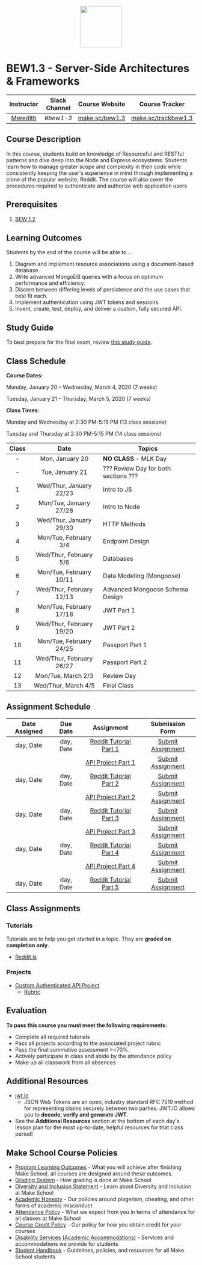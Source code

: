 <p align="center">
  <img src="node.png" height="110">
</p>

# BEW1.3 - Server-Side Architectures & Frameworks

| Instructor | Slack Channel | Course Website | Course Tracker |
| :--------------------------------------: | :-----------: | :--------------------------------------: | :------------------------------------------------: |
| [Meredith](https://github.com/meredithcat) | _#bew1-3_ | [make.sc/bew1.3](https://make.sc/bew1.3) | [make.sc/trackbew1.3](https://make.sc/trackbew1.3) |

## Course Description

In this course, students build on knowledge of Resourceful and RESTful patterns and dive deep into the Node and Express ecosystems. Students learn how to manage greater scope and complexity in their code while consistently keeping the user's experience in mind through implementing a clone of the popular website, Reddit. The course will also cover the procedures required to authenticate and authorize web application users

## Prerequisites

1. [BEW 1.2](http://make.sc/bew1-2)

## Learning Outcomes

Students by the end of the course will be able to ...

1. Diagram and implement resource associations using a document-based database.
1. Write advanced MongoDB queries with a focus on optimum performance and efficiency.
1. Discern between differing levels of persistence and the use cases that best fit each.
1. Implement authentication using JWT tokens and sessions.
1. Invent, create, test, deploy, and deliver a custom, fully secured API.

## Study Guide

To best prepare for the final exam, review [this study guide](study-guide.md).

## Class Schedule

**Course Dates:**

Monday, January 20 – Wednesday, March 4, 2020 (7 weeks)

Tuesday, January 21 – Thursday, March 5, 2020 (7 weeks)

**Class Times:** 

Monday and Wednesday at 2:30 PM-5:15 PM (13 class sessions)

Tuesday and Thursday at 2:30 PM-5:15 PM (14 class sessions)

| Class |     Date      | Topics                                                 | 
| :---: | :-----------: | ------------------------------------------------------ | 
|   -   |     Mon, January 20      | **NO CLASS** - MLK Day              |                         
|   -   |     Tue, January 21      |  ??? Review Day for both sections ??? |                         
|   1   |  Wed/Thur, January 22/23          | Intro to JS      |
|   2   |  Mon/Tue, January 27/28         | Intro to Node  |  
|   3   |  Wed/Thur, January 29/30         | HTTP Methods     | 
|   4   |  Mon/Tue, February 3/4         | Endpoint Design              |
|   5   |  Wed/Thur, February 5/6        | Databases | 
|   6   |  Mon/Tue, February 10/11        | Data Modeling (Mongoose)      |
|   7   |  Wed/Thur, February 12/13        | Advanced Mongoose Schema Design |
|   8   |  Mon/Tue, February 17/18        | JWT Part 1     |
|  9   |  Wed/Thur, February 19/20        | JWT Part 2 | 
|  10   |  Mon/Tue, February 24/25        | Passport Part 1       |
|  11   |  Wed/Thur, February 26/27         | Passport Part 2     |  
|  12   |  Mon/Tue, March 2/3         | Review Day                 |  
|  13   |  Wed/Thur, March 4/5          | Final Class             | 

## Assignment Schedule 


| Date Assigned |   Due Date   |                        Assignment                        |            Submission Form           |
|:-------------:|:------------:|:---------------------------------------------------------:|:------------------------------------:|
|  day, Date    |  day, Date | [Reddit Tutorial Part 1](makeschool.com)                    | [Submit Assignment](makeschool.com)  |
|               |            | [API Project Part 1](makeschool.com)                      | [Submit Assignment](makeschool.com)  |
|  day, Date    |  day, Date | [Reddit Tutorial Part 2](makeschool.com)                    | [Submit Assignment](makeschool.com)  |
|               |            | [API Project Part 2](makeschool.com)                      | [Submit Assignment](makeschool.com)  |
|  day, Date    |  day, Date | [Reddit Tutorial Part 3](makeschool.com)                    | [Submit Assignment](makeschool.com)  |
|               |            | [API Project Part 3](makeschool.com)                      | [Submit Assignment](makeschool.com)  |
|  day, Date    |  day, Date | [Reddit Tutorial Part 4](makeschool.com)                    | [Submit Assignment](makeschool.com)  |
|               |            | [API Project Part 4](makeschool.com)                      | [Submit Assignment](makeschool.com)  |
|  day, Date    |  day, Date | [Reddit Tutorial Part 5](makeschool.com)                    | [Submit Assignment](makeschool.com) 

## Class Assignments

### Tutorials

Tutorials are to help you get started in a topic.  They are **graded on completion only**.

* [Reddit.js](https://www.makeschool.com/academy/track/reddit-clone-in-node-js)

### Projects

* [Custom Authenticated API Project](Projects/02-Custom-API-Project.md)
  * [Rubric](Projects/Rubrics/02-Custom-API-Project.md)

## Evaluation

**To pass this course you must meet the following requirements**:

- Complete all required tutorials
- Pass all projects according to the associated project rubric
- Pass the final summative assessment >=70%
- Actively participate in class and abide by the attendance policy
- Make up all classwork from all absences

## Additional Resources

* [jwt.io](https://jwt.io)
  * JSON Web Tokens are an open, industry standard RFC 7519 method for representing claims securely between two parties. JWT.IO allows you to **decode, verify and generate JWT**.
* See the **Additional Resources** section at the bottom of each day's lesson plan for the most up-to-date, helpful resources for that class period!

## Make School Course Policies

- [Program Learning Outcomes](https://make.sc/program-learning-outcomes) - What you will achieve after finishing Make School, all courses are designed around these outcomes.
- [Grading System](https://make.sc/grading-system) - How grading is done at Make School
- [Diversity and Inclusion Statement](https://make.sc/diversity-and-inclusion-statement) - Learn about Diversity and Inclusion at Make School
- [Academic Honesty](https://make.sc/academic-honesty-policy) - Our policies around plagerism, cheating, and other forms of academic misconduct 
- [Attendance Policy](https://make.sc/attendance-policy) - What we expect from you in terms of attendance for all classes at Make School
- [Course Credit Policy](https://make.sc/course-credit-policy) - Our policy for how you obtain credit for your courses
- [Disability Services (Academic Accommodations)](https://make.sc/disability-services) - Services and accommodations we provide for students
- [Student Handbook](https://make.sc/student-handbook) - Guidelines, policies, and resources for all Make School students

